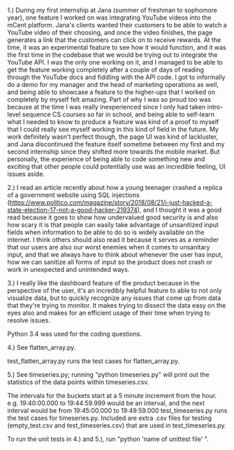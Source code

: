 1.) During my first internship at Jana (summer of freshman to sophomore year), one feature I worked on was integrating YouTube videos into the mCent platform. Jana's clients
wanted their customers to be able to watch a YouTube video of their choosing, and once the video finishes, the page generates a link that the customers can click on to receive rewards. At the time,
it was an experimental feature to see how it would function, and it was the first time in the codebase that we would be trying out to integrate the YouTube API. I was the only one working on it,
and I managed to be able to get the feature working completely after a couple of days of reading through the YouTube docs and fiddling with the API code. I got to informally do a demo for my manager 
and the head of marketing operations as well, and being able to showcase a feature to the higher-ups that I worked on completely by myself felt amazing. Part of why I was so proud too was because
at the time I was really inexperienced since I only had taken intro-level sequence CS courses so far in school, and being able to self-learn what I needed to know to produce a feature was kind of a 
proof to myself that I could really see myself working in this kind of field in the future. My work definitely wasn't perfect though, the page UI was kind of lackluster, and
Jana discontinued the feature itself sometime between my first and my second internship since they shifted more towards the mobile market. But personally, the experience of being able to code something 
new and exciting that other people could potentially use was an incredible feeling, UI issues aside.

2.) I read an article recently about how a young teenager crashed a replica of a government website using SQL injections (https://www.politico.com/magazine/story/2018/08/21/i-just-hacked-a-state-election-17-not-a-good-hacker-219374),
and I thought it was a good read because it goes to show how undervalued good security is and also how scary it is that people can easily take advantage of unsanitized input fields when information to be able to do so is widely
available on the internet. I think others should also read it because it serves as a reminder that our users are also our worst enemies when it comes to unsanitary input, and that we always have to
think about whenever the user has input, how we can sanitize all forms of input so the product does not crash or work in unexpected and unintended ways.

3.) I really like the dashboard feature of the product because in the perspective of the user, it's an incredibly helpful feature to able to not only visualize data, but to quickly recognize
any issues that come up from data that they're trying to monitor. It makes trying to dissect the data easy on the eyes also and makes for an efficient usage of their time when trying
to resolve issues.

Python 3.4 was used for the coding questions.

4.) See flatten_array.py.

test_flatten_array.py runs the test cases for flatten_array.py.

5.) See timeseries.py; running "python timeseries.py" will print out the statistics of the data points within timeseries.csv. 

The intervals for the buckets start at a 5 minute increment from the hour. e.g. 19:40:00.000 to 19:44:59.999 would be an interval, and the next interval
would be from 19:45:00.000 to 19:49:59.000
test_timeseries.py runs the test cases for timeseries.py. Included are extra .csv files for testing (empty_test.csv and test_timeseries.csv) that are used in test_timeseries.py.

To run the unit tests in 4.) and 5.), run "python 'name of unittest file' ".